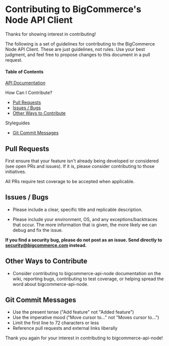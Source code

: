 # Contributing to BigCommerce's Node API Client
Thanks for showing interest in contributing!

The following is a set of guidelines for contributing to the BigCommerce Node API Client. These are just guidelines, not rules. Use your best judgment, and feel free to propose changes to this document in a pull request.

#### Table of Contents

[API Documentation](https://developer.bigcommerce.com/api)

How Can I Contribute?
  * [Pull Requests](#pull-requests)
  * [Issues / Bugs](#issues--bugs)
  * [Other Ways to Contribute](#other-ways-to-contribute)

Styleguides
  * [Git Commit Messages](#git-commit-messages)

## Pull Requests

First ensure that your feature isn't already being developed or considered (see open PRs and issues). 
If it is, please consider contributing to those initiatives.

All PRs require test coverage to be accepted when applicable.

## Issues / Bugs
 
* Please include a clear, specific title and replicable description.

* Please include your environment, OS, and any exceptions/backtraces that occur. The more information that is given, the more likely we can debug and fix the issue.

**If you find a security bug, please do not post as an issue. Send directly to security@bigcommerce.com instead.**

## Other Ways to Contribute

* Consider contributing to bigcommerce-api-node documentation on the wiki, reporting bugs, contributing to test coverage, or helping spread the word about bigcommerce-api-node.

## Git Commit Messages

* Use the present tense ("Add feature" not "Added feature")
* Use the imperative mood ("Move cursor to..." not "Moves cursor to...")
* Limit the first line to 72 characters or less
* Reference pull requests and external links liberally

Thank you again for your interest in contributing to bigcommerce-api-node!
